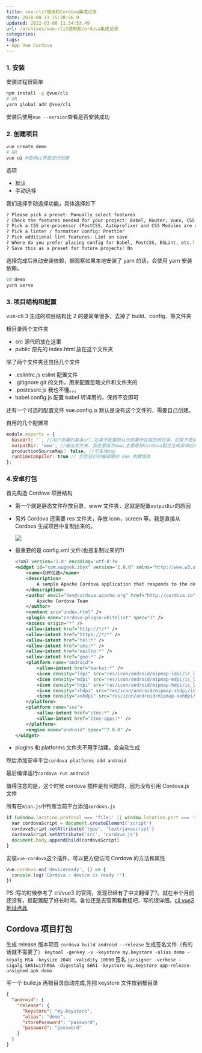 ```yaml
---
title: vue-cli3使用和Cordova集成记录
date: 2018-08-11 15:38:56.0
updated: 2022-03-08 11:34:53.49
url: /archives/vue-cli3使用和cordova集成记录
categories: 
tags: 
- App Vue Cordova
---
```




### 1. 安装

安装过程很简单

```sh
npm install -g @vue/cli
# OR
yarn global add @vue/cli
```

  <!--more-->

安装后使用`vue --version`查看是否安装成功

### 2. 创建项目

```sh
vue create demo
# OR
vue ui #使用ui界面进行创建
```

选项

- 默认
- 手动选择

我们选择手动选择功能，具体选择如下

```sh
? Please pick a preset: Manually select features
? Check the features needed for your project: Babel, Router, Vuex, CSS Pre-processors, Linter
? Pick a CSS pre-processor (PostCSS, Autoprefixer and CSS Modules are supported by default): LESS
? Pick a linter / formatter config: Prettier
? Pick additional lint features: Lint on save
? Where do you prefer placing config for Babel, PostCSS, ESLint, etc.? In dedicated config files
? Save this as a preset for future projects? No
```

选择完成后自动安装依赖，据观察如果本地安装了 yarn 的话，会使用 yarn 安装依赖。

```sh
cd demo
yarn serve
```

### 3. 项目结构和配置

vue-cli 3 生成的项目结构比 2 的要简单很多，去掉了 build、config、等文件夹

根目录两个文件夹

- src 源代码放在这里
- public 原先的 index.html 放在这个文件夹

除了两个文件夹还包括几个文件

- .eslintrc.js eslint 配置文件
- .gitignore git 的文件，用来配置忽略文件和文件夹的
- .postcssrc.js 我也不懂。。。
- babel.config.js 配置 babel 转译用的，保持不变即可

还有一个可选的配置文件 vue.config.js 默认是没有这个文件的，需要自己创建。

自用的几个配置项

```javascript
module.exports = {
  baseUrl: '', //用户部署的基本url,如果不配置默认为部署所在域的根目录，如果不要部署到子路径，则需要配置该项。如果设为空，转移后的使用相对路径引用文件。并且将所有的css js都放到了根目录
  outputDir: 'www', //输出文件夹，我这里设为www,主要是和Cordova配合生成安卓应用的。
  productionSourceMap： false, //不生成map
  runtimeCompiler: true // 包含运行时编译器的 Vue 构建版本
};

```

### 4.安卓打包

首先构造 Cordova 项目结构

- 第一个就是静态文件存放目录，www 文件夹，这就是配置`outputDir`的原因

- 另外 Cordova 还需要 res 文件夹，存放 icon，screen 等。我是直接从 Cordova 生成项目中复制出来的。

  ![](http://obr4xf51d.bkt.clouddn.com/18-8-11/92004247.jpg)

- 最重要的是 config.xml 文件(也是复制过来的?)

  ```xml
  <?xml version='1.0' encoding='utf-8'?>
  <widget id="com.wugeek.zbyx" version="1.0.0" xmlns="http://www.w3.org/ns/widgets" xmlns:cdv="http://cordova.apache.org/ns/1.0">
      <name>众邦优选</name>
      <description>
          A sample Apache Cordova application that responds to the deviceready event.
      </description>
      <author email="dev@cordova.apache.org" href="http://cordova.io">
          Apache Cordova Team
      </author>
      <content src="index.html" />
      <plugin name="cordova-plugin-whitelist" spec="1" />
      <access origin="*" />
      <allow-intent href="http://*/*" />
      <allow-intent href="https://*/*" />
      <allow-intent href="tel:*" />
      <allow-intent href="sms:*" />
      <allow-intent href="mailto:*" />
      <allow-intent href="geo:*" />
      <platform name="android">
          <allow-intent href="market:*" />
          <icon density="ldpi" src="res/icon/android/mipmap-ldpi/ic_launcher.png" />
          <icon density="mdpi" src="res/icon/android/mipmap-mdpi/ic_launcher.png" />
          <icon density="hdpi" src="res/icon/android/mipmap-hdpi/ic_launcher.png" />
          <icon density="xhdpi" src="res/icon/android/mipmap-xhdpi/ic_launcher.png" />
          <icon density="xxhdpi" src="res/icon/android/mipmap-xxhdpi/ic_launcher.png" />
      </platform>
      <platform name="ios">
          <allow-intent href="itms:*" />
          <allow-intent href="itms-apps:*" />
      </platform>
      <engine name="android" spec="^7.0.0" />
  </widget>

  ```

- plugins 和 platforms 文件夹不用手动建。会自动生成

然后添加安卓平台`cordova platforms add android`

最后编译运行`cordova run android`

值得注意的是，这个时候 cordova 插件是有问题的，因为没有引用 Cordova.js 文件

所有在`mian.js`中判断当前平台添加`cordova.js`

```javascript
if (window.location.protocol === 'file:' || window.location.port === '3000') {
  var cordovaScript = document.createElement('script')
  cordovaScript.setAttribute('type', 'text/javascript')
  cordovaScript.setAttribute('src', 'cordova.js')
  document.body.appendChild(cordovaScript)
}
```

安装`vue-cordova`这个插件，可以更方便访问 Cordova 的方法和属性

```javascript
Vue.cordova.on('deviceready', () => {
  console.log('Cordova : device is ready !')
})
```

PS :写的时候参考了 cli/vue3 的官网，发现已经有了中文翻译了?。就在半个月前还没有，抠配置配了好长时间。各位还是去官网看教程吧，写的很详细。[cli vue3 地址点此](https://cli.vuejs.org/zh/)

## Cordova 项目打包

生成 release 版本项目
`cordova build android --release`
生成签名文件（有的话就不需要了）
`keytool -genkey -v -keystore my.keystore -alias demo -keyalg RSA -keysize 2048 -validity 10000`
签名
`jarsigner -verbose -sigalg SHA1withRSA -digestalg SHA1 -keystore my.keystore app-release-unsigned.apk demo`

写一个 build.js 再根目录自动完成,先把 keystore 文件放到根目录

```json
{
  "android": {
    "release": {
      "keystore": "my.keystore",
      "alias": "demo",
      "storePassword": "password",
      "password": "password"
    }
  }
}
```